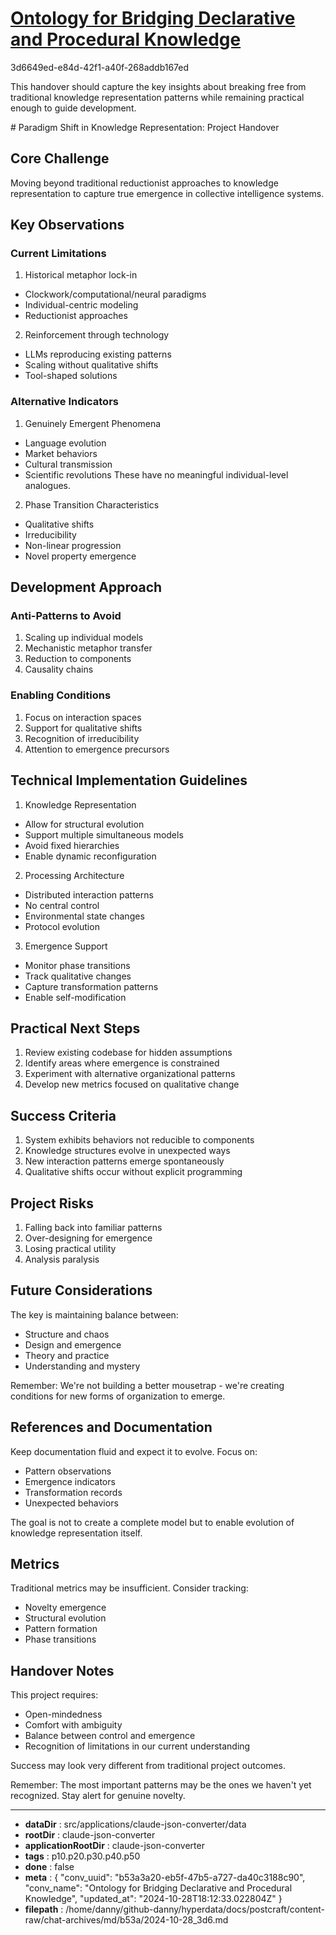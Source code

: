 # [Ontology for Bridging Declarative and Procedural Knowledge](https://claude.ai/chat/b53a3a20-eb5f-47b5-a727-da40c3188c90)

3d6649ed-e84d-42f1-a40f-268addb167ed

 <antThinking>This handover should capture the key insights about breaking free from traditional knowledge representation patterns while remaining practical enough to guide development.</antThinking>

<antArtifact identifier="paradigm-shift-handover" type="text/markdown" title="Breaking Free from Traditional Knowledge Representation Patterns">
# Paradigm Shift in Knowledge Representation: Project Handover

## Core Challenge
Moving beyond traditional reductionist approaches to knowledge representation to capture true emergence in collective intelligence systems.

## Key Observations

### Current Limitations
1. Historical metaphor lock-in
- Clockwork/computational/neural paradigms
- Individual-centric modeling
- Reductionist approaches

2. Reinforcement through technology
- LLMs reproducing existing patterns
- Scaling without qualitative shifts
- Tool-shaped solutions

### Alternative Indicators

1. Genuinely Emergent Phenomena
- Language evolution
- Market behaviors
- Cultural transmission
- Scientific revolutions
These have no meaningful individual-level analogues.

2. Phase Transition Characteristics
- Qualitative shifts
- Irreducibility
- Non-linear progression
- Novel property emergence

## Development Approach

### Anti-Patterns to Avoid
1. Scaling up individual models
2. Mechanistic metaphor transfer
3. Reduction to components
4. Causality chains

### Enabling Conditions
1. Focus on interaction spaces
2. Support for qualitative shifts
3. Recognition of irreducibility
4. Attention to emergence precursors

## Technical Implementation Guidelines

1. Knowledge Representation
- Allow for structural evolution
- Support multiple simultaneous models
- Avoid fixed hierarchies
- Enable dynamic reconfiguration

2. Processing Architecture
- Distributed interaction patterns
- No central control
- Environmental state changes
- Protocol evolution

3. Emergence Support
- Monitor phase transitions
- Track qualitative changes
- Capture transformation patterns
- Enable self-modification

## Practical Next Steps

1. Review existing codebase for hidden assumptions
2. Identify areas where emergence is constrained
3. Experiment with alternative organizational patterns
4. Develop new metrics focused on qualitative change

## Success Criteria

1. System exhibits behaviors not reducible to components
2. Knowledge structures evolve in unexpected ways
3. New interaction patterns emerge spontaneously
4. Qualitative shifts occur without explicit programming

## Project Risks

1. Falling back into familiar patterns
2. Over-designing for emergence
3. Losing practical utility
4. Analysis paralysis

## Future Considerations

The key is maintaining balance between:
- Structure and chaos
- Design and emergence
- Theory and practice
- Understanding and mystery

Remember: We're not building a better mousetrap - we're creating conditions for new forms of organization to emerge.

## References and Documentation

Keep documentation fluid and expect it to evolve. Focus on:
- Pattern observations
- Emergence indicators
- Transformation records
- Unexpected behaviors

The goal is not to create a complete model but to enable evolution of knowledge representation itself.

## Metrics

Traditional metrics may be insufficient. Consider tracking:
- Novelty emergence
- Structural evolution
- Pattern formation
- Phase transitions

## Handover Notes

This project requires:
- Open-mindedness
- Comfort with ambiguity
- Balance between control and emergence
- Recognition of limitations in our current understanding

Success may look very different from traditional project outcomes.
</antArtifact>

Remember: The most important patterns may be the ones we haven't yet recognized. Stay alert for genuine novelty.

---

* **dataDir** : src/applications/claude-json-converter/data
* **rootDir** : claude-json-converter
* **applicationRootDir** : claude-json-converter
* **tags** : p10.p20.p30.p40.p50
* **done** : false
* **meta** : {
  "conv_uuid": "b53a3a20-eb5f-47b5-a727-da40c3188c90",
  "conv_name": "Ontology for Bridging Declarative and Procedural Knowledge",
  "updated_at": "2024-10-28T18:12:33.022804Z"
}
* **filepath** : /home/danny/github-danny/hyperdata/docs/postcraft/content-raw/chat-archives/md/b53a/2024-10-28_3d6.md